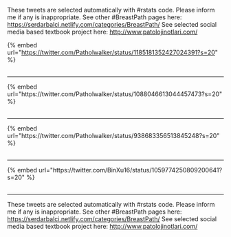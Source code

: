 

These tweets are selected automatically with #rstats code. Please inform me if any is inappropriate.
See other #BreastPath pages here: https://serdarbalci.netlify.com/categories/BreastPath/ 
See selected social media based textbook project here: http://www.patolojinotlari.com/

{% embed url="https://twitter.com/Patholwalker/status/1185181352427024391?s=20" %}<br>
<br>
<hr>
{% embed url="https://twitter.com/Patholwalker/status/1088046613044457473?s=20" %}<br>
<br>
<hr>
{% embed url="https://twitter.com/Patholwalker/status/938683356513845248?s=20" %}<br>
<br>
<hr>
{% embed url="https://twitter.com/BinXu16/status/1059774250809200641?s=20" %}<br>
<br>
<hr>


These tweets are selected automatically with #rstats code. Please inform me if any is inappropriate.
See other #BreastPath pages here: https://serdarbalci.netlify.com/categories/BreastPath/ 
See selected social media based textbook project here: http://www.patolojinotlari.com/
